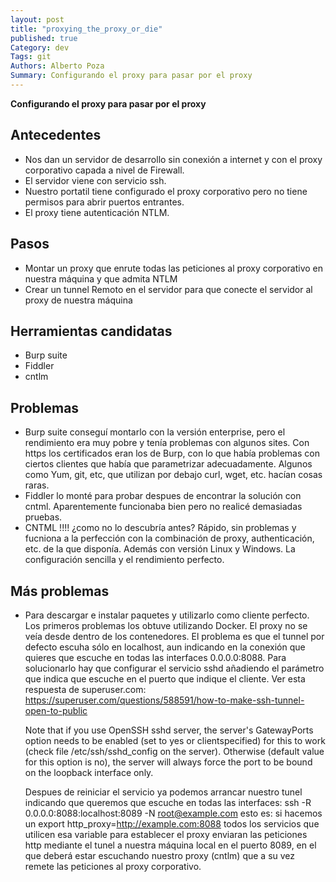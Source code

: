 ```yaml
---
layout: post
title: "proxying_the_proxy_or_die"
published: true
Category: dev
Tags: git
Authors: Alberto Poza
Summary: Configurando el proxy para pasar por el proxy
---
```

**Configurando el proxy para pasar por el proxy**

## Antecedentes
- Nos dan un servidor de desarrollo sin conexión a internet y con el proxy corporativo capada a nivel de Firewall.
- El servidor viene con servicio ssh.
- Nuestro portatil tiene configurado el proxy corporativo pero no tiene permisos para abrir puertos entrantes.
- El proxy tiene autenticación NTLM.

## Pasos
- Montar un proxy que enrute todas las peticiones al proxy corporativo en nuestra máquina y que admita NTLM
- Crear un tunnel Remoto en el servidor para que conecte el servidor al proxy de nuestra máquina

## Herramientas candidatas
- Burp suite
- Fiddler
- cntlm

## Problemas
- Burp suite conseguí montarlo con la versión enterprise, pero el rendimiento era muy pobre y tenía problemas con algunos sites. Con https los certificados eran los de Burp, con lo que había problemas con ciertos clientes que había que parametrizar adecuadamente. Algunos como Yum, git, etc, que utilizan por debajo curl, wget, etc. hacían cosas raras.
- Fiddler lo monté para probar despues de encontrar la solución con cntml. Aparentemente funcionaba bien pero no realicé demasiadas pruebas.
- CNTML !!!! ¿como no lo descubría antes? Rápido, sin problemas y fucniona a la perfección con la combinación de proxy, authenticación, etc. de la que disponía. Además con versión Linux y Windows. La configuración sencilla y el rendimiento perfecto.

## Más problemas
- Para descargar e instalar paquetes y utilizarlo como cliente perfecto. Los primeros problemas los obtuve utilizando Docker. El proxy no se veía desde dentro de los contenedores. El problema es que el tunnel por defecto escuha sólo en localhost, aun indicando en la conexión que quieres que escuche en todas las interfaces 0.0.0.0:8088. Para solucionarlo hay que configurar el servicio sshd añadiendo el parámetro que indica que escuche en el puerto que indique el cliente. Ver esta respuesta de superuser.com: https://superuser.com/questions/588591/how-to-make-ssh-tunnel-open-to-public 
  
  Note that if you use OpenSSH sshd server, the server's GatewayPorts option needs to be enabled (set to yes or clientspecified) for this to work (check file /etc/ssh/sshd_config on the server). Otherwise (default value for this option is no), the server will always force the port to be bound on the loopback interface only.

  Despues de reiniciar el servicio ya podemos arrancar nuestro tunel indicando que queremos que escuche en todas las interfaces: ssh -R 0.0.0.0:8088:localhost:8089 -N root@example.com
esto es: si hacemos un export http_proxy=http://example.com:8088 todos los servicios que utilicen esa variable para establecer el proxy enviaran las peticiones http mediante el tunel a nuestra máquina local en el puerto 8089, en el que deberá estar escuchando nuestro proxy (cntlm) que a su vez remete las peticiones al proxy corporativo.
